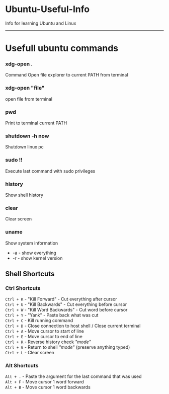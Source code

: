 # Ubuntu-Useful-Info
Info for learning Ubuntu and Linux
<hr>

# Usefull ubuntu commands

<h3>xdg-open .</h3>Command Open file explorer to current PATH from terminal
<h3>xdg-open "file"</h3>open file from terminal
<h3>pwd</h3>Print to terminal current PATH
<h3>shutdown -h now</h3>Shutdown linux pc
<h3>sudo !!</h3>Execute last command with sudo privileges
<h3>history</h3>Show shell history
<h3>clear</h3>Clear screen
<h3>uname</h3>Show system information
<ul>
  <li> -a - show everything</li>
  <li> -r - show kernel version</li>
</ul> 

<h2>Shell Shortcuts</h2>
<h3>Ctrl Shortcuts</h3>

`Ctrl + K` - "Kill Forward" - Cut everything after cursor<br>
`Ctrl + U` - "Kill Backwards" - Cut everything before cursor<br>
`Ctrl + W` - "Kill Word Backwards" - Cut word before cursor<br>
`Ctrl + Y` - "Yank" - Paste back what was cut<br>
`Ctrl + C` - Kill running command<br>
`Ctrl + D` - Close connection to host shell / Close current terminal<br>
`Ctrl + A` - Move cursor to start of line<br>
`Ctrl + E` - Move cursor to end of line<br>
`Ctrl + R` - Reverse history check <i>"mode"</i><br>
`Ctrl + G` - Return to shell <i>"mode"</i> (preserve anything typed)<br>
`Ctrl + L` - Clear screen<br>

<h3>Alt Shortcuts</h3>

`Alt + .` - Paste the argument for the last command that was used<br>
`Alt + F` - Move cursor 1 word forward<br>
`Alt + B` - Move cursor 1 word backwards<br>

